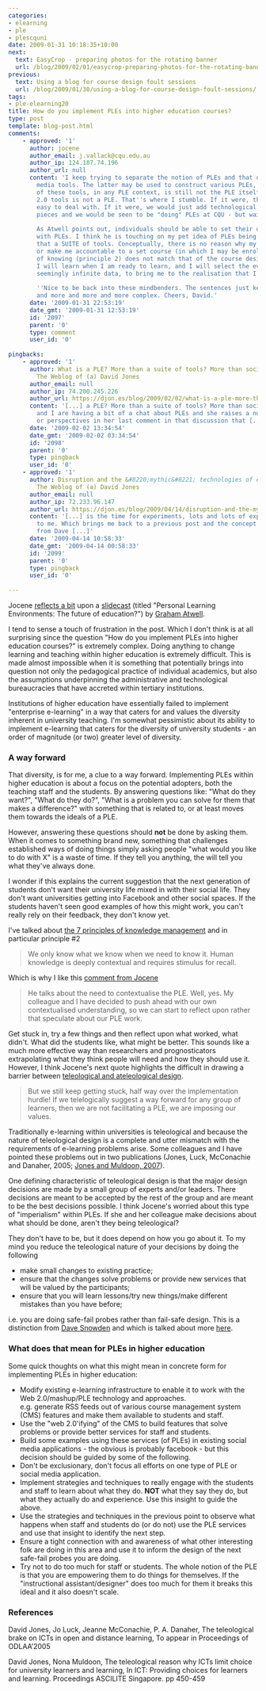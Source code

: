 ```yaml
---
categories:
- elearning
- ple
- plescquni
date: 2009-01-31 10:18:35+10:00
next:
  text: EasyCrop - preparing photos for the rotating banner
  url: /blog/2009/02/01/easycrop-preparing-photos-for-the-rotating-banner/
previous:
  text: Using a blog for course design foult sessions
  url: /blog/2009/01/30/using-a-blog-for-course-design-foult-sessions/
tags:
- ple-elearning20
title: How do you implement PLEs into higher education courses?
type: post
template: blog-post.html
comments:
    - approved: '1'
      author: jocene
      author_email: j.vallack@cqu.edu.au
      author_ip: 124.187.74.196
      author_url: null
      content: 'I keep trying to separate the notion of PLEs and that of Web 2.0 social
        media tools. The latter may be used to construct various PLEs, but  even the sum
        of these tools, in any PLE context, is still not the PLE itself. A suite of Web
        2.0 tools is not a PLE. That''s where I stumble. If it were, then PLEs would be
        easy to deal with. If it were, we would just add technological bits and pedagogical
        pieces and we would be seen to be "doing" PLEs at CQU - but wait, there''s more:
    
        As Atwell points out, individuals should be able to set their own learning goals
        with PLEs. I think he is touching on my pet idea of PLEs being more of a concept
        that a SUITE of tools. Conceptually, there is no reason why my PLE needs to service,
        or make me accountable to a set course (in which I may be enrolled) if my way
        of knowing (principle 2) does not match that of the course designer. Conceptually,
        I will learn when I am ready to learn, and I will select the evidence I need from
        seemingly infinite data, to bring me to the realisation that I know something.
    
        ''Nice to be back into these mindbenders. The sentences just keep getting longer
        and more and more and more complex. Cheers, David.'
      date: '2009-01-31 22:53:19'
      date_gmt: '2009-01-31 12:53:19'
      id: '2097'
      parent: '0'
      type: comment
      user_id: '0'
    
pingbacks:
    - approved: '1'
      author: What is a PLE? More than a suite of tools? More than social media? &laquo;
        The Weblog of (a) David Jones
      author_email: null
      author_ip: 74.200.245.226
      author_url: https://djon.es/blog/2009/02/02/what-is-a-ple-more-than-a-suite-of-tools-more-than-social-media/
      content: '[...] a PLE? More than a suite of tools? More than social&nbsp;media?  Jocene
        and I are having a bit of a chat about PLEs and she raises a number of questions
        or perspectives in her last comment in that discussion that [...]'
      date: '2009-02-02 13:34:54'
      date_gmt: '2009-02-02 03:34:54'
      id: '2098'
      parent: '0'
      type: pingback
      user_id: '0'
    - approved: '1'
      author: Disruption and the &#8220;mythic&#8221; technologies of education &laquo;
        The Weblog of (a) David Jones
      author_email: null
      author_ip: 72.233.96.147
      author_url: https://djon.es/blog/2009/04/14/disruption-and-the-mythic-technologies-of-education/
      content: '[...] is the time for experiments, lots and lots of experiments&#8221;
        to me. Which brings me back to a previous post and the concept of safe-fail design
        from Dave [...]'
      date: '2009-04-14 10:58:33'
      date_gmt: '2009-04-14 00:58:33'
      id: '2099'
      parent: '0'
      type: pingback
      user_id: '0'
    
---
```

Jocene [reflects a bit](http://jocene.edublogs.org/2009/01/29/implementing-ples-like-we-are-supposed-to/) upon a [slidecast](http://www.pontydysgu.org/2009/01/personal-learning-environments-the-slidecast/) (titled "Personal Learning Environments: The future of education?") by [Graham Atwell](http://www.pontydysgu.org/blogs/waleswideweb/).

I tend to sense a touch of frustration in the post. Which I don't think is at all surprising since the question "How do you implement PLEs into higher education courses?" is extremely complex. Doing anything to change learning and teaching within higher education is extremely difficult. This is made almost impossible when it is something that potentially brings into question not only the pedagogical practice of individual academics, but also the assumptions underpinning the administrative and technological bureaucracies that have accreted within tertiary institutions.

Institutions of higher education have essentially failed to implement "enterprise e-learning" in a way that caters for and values the diversity inherent in university teaching. I'm somewhat pessimistic about its ability to implement e-learning that caters for the diversity of university students - an order of magnitude (or two) greater level of diversity.

### A way forward

That diversity, is for me, a clue to a way forward. Implementing PLEs within higher education is about a focus on the potential adopters, both the teaching staff and the students. By answering questions like: "What do they want?", "What do they do?", "What is a problem you can solve for them that makes a difference?" with something that is related to, or at least moves them towards the ideals of a PLE.

However, answering these questions should **not** be done by asking them. When it comes to something brand new, something that challenges established ways of doing things simply asking people "what would you like to do with X" is a waste of time. If they tell you anything, the will tell you what they've always done.

I wonder if this explains the current suggestion that the next generation of students don't want their university life mixed in with their social life. They don't want universities getting into Facebook and other social spaces. If the students haven't seen good examples of how this might work, you can't really rely on their feedback, they don't know yet.

I've talked about [the 7 principles of knowledge management](/blog/2009/01/09/seven-principles-of-knowledge-management-and-applications-to-e-learning-curriculum-design-and-lt-in-universities/) and in particular principle #2

> We only know what we know when we need to know it. Human knowledge is deeply contextual and requires stimulus for recall.

Which is why I like this [comment from Jocene](http://jocene.edublogs.org/2009/01/29/implementing-ples-like-we-are-supposed-to/)

> He talks about the need to contextualise the PLE. Well, yes. My colleague and I have decided to push ahead with our own contextualised understanding, so we can start to reflect upon rather that speculate about our PLE work.

Get stuck in, try a few things and then reflect upon what worked, what didn't. What did the students like, what might be better. This sounds like a much more effective way than researchers and prognosticators extrapolating what they think people will need and how they should use it. However, I think Jocene's next quote highlights the difficult in drawing a barrier between [teleological and ateleological design](/blog/publications/the-teleological-brake-on-icts-in-open-and-distance-learning/).

> But we still keep getting stuck, half way over the implementation hurdle! If we telelogically suggest a way forward for any group of learners, then we are not facilitating a PLE, we are imposing our values.

Traditionally e-learning within universities is teleological and because the nature of teleological design is a complete and utter mismatch with the requirements of e-learning problems arise. Some colleagues and I have pointed these problems out in two publications (Jones, Luck, McConachie and Danaher, 2005; [Jones and Muldoon, 2007](/blog/publications/the-teleological-reason-why-icts-limit-choice-for-university-learners-and-learning/)).

One defining characteristic of teleological design is that the major design decisions are made by a small group of experts and/or leaders. There decisions are meant to be accepted by the rest of the group and are meant to be the best decisions possible. I think Jocene's worried about this type of "imperialism" within PLEs. If she and her colleague make decisions about what should be done, aren't they being teleological?

They don't have to be, but it does depend on how you go about it. To my mind you reduce the teleological nature of your decisions by doing the following

- make small changes to existing practice;
- ensure that the changes solve problems or provide new services that will be valued by the participants;
- ensure that you will learn lessons/try new things/make different mistakes than you have before;

i.e. you are doing safe-fail probes rather than fail-safe design. This is a distinction from [Dave Snowden](http://www.cognitive-edge.com/blogs/dave/2007/11/safefail_probes.php) and which is talked about more [here](http://narrativelab.co.za/index.php?q=node/35).

### What does that mean for PLEs in higher education

Some quick thoughts on what this might mean in concrete form for implementing PLEs in higher education:

- Modify existing e-learning infrastructure to enable it to work with the Web 2.0/mashup/PLE technology and approaches.  
    e.g. generate RSS feeds out of various course management system (CMS) features and make them available to students and staff.
- Use the "web 2.0'ifying" of the CMS to build features that solve problems or provide better services for staff and students.
- Build some examples using these services (of PLEs) in existing social media applications - the obvious is probably facebook - but this decision should be guided by some of the following.
- Don't be exclusionary, don't focus all efforts on one type of PLE or social media application.
- Implement strategies and techniques to really engage with the students and staff to learn about what they do. **NOT** what they say they do, but what they actually do and experience. Use this insight to guide the above.
- Use the strategies and techniques in the previous point to observe what happens when staff and students do (or do not) use the PLE services and use that insight to identify the next step.
- Ensure a tight connection with and awareness of what other interesting folk are doing in this area and use it to inform the design of the next safe-fail probes you are doing.
- Try not to do too much for staff or students. The whole notion of the PLE is that you are empowering them to do things for themselves. If the "instructional assistant/designer" does too much for them it breaks this ideal and it also doesn't scale.

### References

David Jones, Jo Luck, Jeanne McConachie, P. A. Danaher, The teleological brake on ICTs in open and distance learning, To appear in Proceedings of ODLAA’2005

David Jones, Nona Muldoon, The teleological reason why ICTs limit choice for university learners and learning, In ICT: Providing choices for learners and learning. Proceedings ASCILITE Singapore. pp 450-459